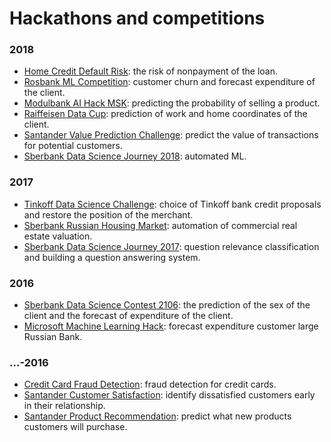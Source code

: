 # Hackathons and competitions

### 2018
- [Home Credit Default Risk](https://www.kaggle.com/c/home-credit-default-risk): the risk of nonpayment of the loan.
- [Rosbank ML Competition](https://boosters.pro/champ_15): customer churn and forecast expenditure of the client.
- [Modulbank AI Hack MSK](https://boosters.pro/champ_modulbank_msk): predicting the probability of selling a product.
- [Raiffeisen Data Cup](https://boosters.pro/champ_11): prediction of work and home coordinates of the client.
- [Santander Value Prediction Challenge](https://www.kaggle.com/c/santander-value-prediction-challenge): predict the value of transactions for potential customers.
- [Sberbank Data Science Journey 2018](https://sdsj.sberbank.ai/): automated ML.

### 2017
- [Tinkoff Data Science Challenge](https://boosters.pro/champ_3): choice of Tinkoff bank credit proposals and restore the position of the merchant.
- [Sberbank Russian Housing Market](https://www.kaggle.com/c/sberbank-russian-housing-market): automation of commercial real estate valuation.
- [Sberbank Data Science Journey 2017](https://github.com/sberbank-ai/data-science-journey-2017): question relevance classification and building a question answering system.

### 2016
- [Sberbank Data Science Contest 2106](https://habr.com/article/318160/): the prediction of the sex of the client and the forecast of expenditure of the client.
- [Microsoft Machine Learning Hack](https://habr.com/company/microsoft/blog/303206/): forecast expenditure customer large Russian Bank.

### ...-2016
- [Credit Card Fraud Detection](https://www.kaggle.com/mlg-ulb/creditcardfraud): fraud detection for credit cards.
- [Santander Customer Satisfaction](https://www.kaggle.com/c/santander-customer-satisfaction): identify dissatisfied customers early in their relationship.
- [Santander Product Recommendation](https://www.kaggle.com/c/santander-product-recommendation): predict what new products customers will purchase.

